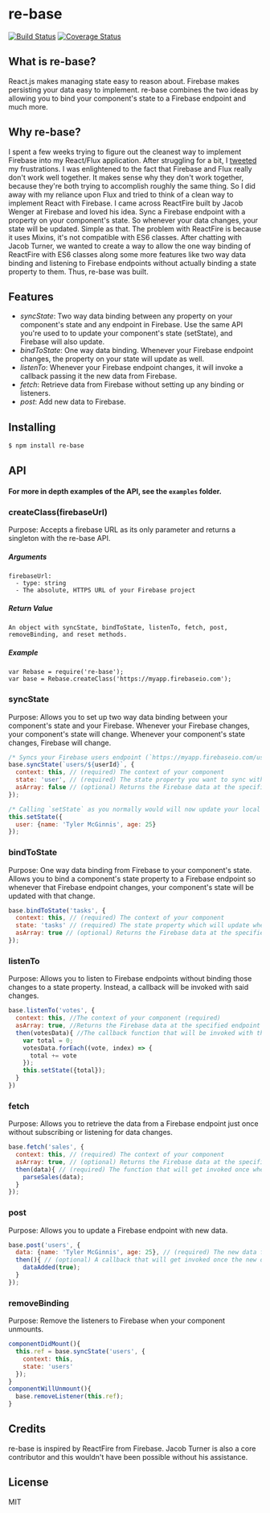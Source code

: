 # re-base
[![Build Status](https://travis-ci.org/tylermcginnis/re-base.svg?branch=master)](https://travis-ci.org/tylermcginnis/re-base)
[![Coverage Status](https://coveralls.io/repos/tylermcginnis/re-base/badge.svg)](https://coveralls.io/r/tylermcginnis/re-base)

## What is re-base?

React.js makes managing state easy to reason about. Firebase makes persisting your data easy to implement. re-base combines the two ideas by allowing you to bind your component's state to a Firebase endpoint and much more.

## Why re-base?

I spent a few weeks trying to figure out the cleanest way to implement Firebase into my React/Flux application. After struggling for a bit, I [tweeted](https://twitter.com/tylermcginnis33/status/605838057825132549) my frustrations. I was enlightened to the fact that Firebase and Flux really don't work well together. It makes sense why they don't work together, because they're both trying to accomplish roughly the same thing. So I did away with my reliance upon Flux and tried to think of a clean way to implement React with Firebase. I came across ReactFire built by Jacob Wenger at Firebase and loved his idea. Sync a Firebase endpoint with a property on your component's state. So whenever your data changes, your state will be updated. Simple as that. The problem with ReactFire is because it uses Mixins, it's not compatible with ES6 classes. After chatting with Jacob Turner, we wanted to create a way to allow the one way binding of ReactFire with ES6 classes along some more features like two way data binding and listening to Firebase endpoints without actually binding a state property to them. Thus, re-base was built.

## Features

- *syncState*: Two way data binding between any property on your component's state and any endpoint in Firebase. Use the same API you're used to to update your component's state (setState), and Firebase will also update.
- *bindToState*: One way data binding. Whenever your Firebase endpoint changes, the property on your state will update as well.
- *listenTo*: Whenever your Firebase endpoint changes, it will invoke a callback passing it the new data from Firebase.
- *fetch*: Retrieve data from Firebase without setting up any binding or listeners.
- *post*: Add new data to Firebase.

## Installing

```bash
$ npm install re-base
```

## API

#### For more in depth examples of the API, see the `examples` folder.

### createClass(firebaseUrl)

Purpose: Accepts a firebase URL as its only parameter and returns a singleton with the re-base API.

##### Arguments
    firebaseUrl:
      - type: string
      - The absolute, HTTPS URL of your Firebase project

##### Return Value
    An object with syncState, bindToState, listenTo, fetch, post, removeBinding, and reset methods.

##### Example
    var Rebase = require('re-base');
    var base = Rebase.createClass('https://myapp.firebaseio.com');

### syncState

Purpose: Allows you to set up two way data binding between your component's state and your Firebase. Whenever your Firebase changes, your component's state will change. Whenever your component's state changes, Firebase will change.

```js
/* Syncs your Firebase users endpoint (`https://myapp.firebaseio.com/users/someUserId`) with your components `user` property on your state */
base.syncState(`users/${userId}`, {
  context: this, // (required) The context of your component
  state: 'user', // (required) The state property you want to sync with Firebase
  asArray: false // (optional) Returns the Firebase data at the specified endpoint as an Array instead of an Object
});
```

```js
/* Calling `setState` as you normally would will now update your local state and the `users/${userId}` Firebase endpoint */
this.setState({
  user: {name: 'Tyler McGinnis', age: 25}
});
```

### bindToState

Purpose: One way data binding from Firebase to your component's state. Allows you to bind a component's state property to a Firebase endpoint so whenever that Firebase endpoint changes, your component's state will be updated with that change.

```js
base.bindToState('tasks', {
  context: this, // (required) The context of your component
  state: 'tasks' // (required) The state property which will update when the 'tasks' endpoint in Firebase changes
  asArray: true // (optional) Returns the Firebase data at the specified endpoint as an Array instead of an Object
});
```

### listenTo

Purpose: Allows you to listen to Firebase endpoints without binding those changes to a state property. Instead, a callback will be invoked with said changes.

```js
base.listenTo('votes', {
  context: this, //The context of your component (required)
  asArray: true, //Returns the Firebase data at the specified endpoint as an Array instead of an Object (optional)
  then(votesData){ //The callback function that will be invoked with the data from the specified endpoint when the endpoint changes (required)
    var total = 0;
    votesData.forEach((vote, index) => {
      total += vote
    });
    this.setState({total});
  }
})
```

### fetch

Purpose: Allows you to retrieve the data from a Firebase endpoint just once without subscribing or listening for data changes.

```js
base.fetch('sales', {
  context: this, // (required) The context of your component
  asArray: true, // (optional) Returns the Firebase data at the specified endpoint as an Array instead of an Object
  then(data){ // (required) The function that will get invoked once when the data is received from Firebase
    parseSales(data);
  }
});
```

### post

Purpose: Allows you to update a Firebase endpoint with new data.

```js
base.post('users', {
  data: {name: 'Tyler McGinnis', age: 25}, // (required) The new data for Firebase
  then(){ // (optional) A callback that will get invoked once the new data has been added to Firebase
    dataAdded(true);
  }
});
```

### removeBinding

Purpose: Remove the listeners to Firebase when your component unmounts.

```js
componentDidMount(){
  this.ref = base.syncState('users', {
    context: this,
    state: 'users'
  });
}
componentWillUnmount(){
  base.removeListener(this.ref);
}
```


## Credits

re-base is inspired by ReactFire from Firebase. Jacob Turner is also a core contributor and this wouldn't have been possible without his assistance.

## License

MIT
